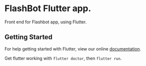 # FlashBot Flutter app.

Front end for Flashbot app, using Flutter.

## Getting Started

For help getting started with Flutter, view our online
[documentation](https://flutter.io/).

Get flutter working with `flutter doctor`, then `flutter run`.
